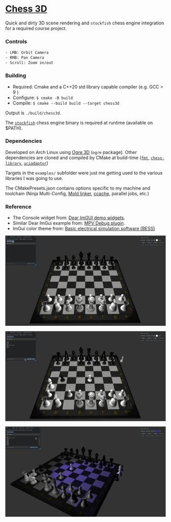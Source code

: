 # [Chess 3D](https://github.com/jack-mil/chess-3d)

Quick and dirty 3D scene rendering and `stockfish` chess engine integration for a required course project.

### Controls 
    - LMB: Orbit Camera
    - RMB: Pan Camera
    - Scroll: Zoom in/out

### Building
- Required: Cmake and a C++20 std library capable compiler (e.g. GCC > 9 )
- Configure: `$ cmake -B build`
- Compile: `$ cmake --build build --target chess3d`

Output is `./build/chess3d`.

The [`stockfish`](https://stockfishchess.org/) chess engine binary is required at runtime (available on $PATH).

### Dependencies
Developed on Arch Linux using [Ogre 3D](https://www.ogre3d.org/) (`ogre` package).
Other dependencies are cloned and compiled by CMake at build-time ([`fmt`](https://github.com/fmtlib/fmt), [`chess-library`](https://github.com/Disservin/chess-library), [`uciadaptor`](https://gitlab.com/manzerbredes/uciadapter.git))

Targets in the `examples/` subfolder were just me getting used to the various libraries I was going to use.

The CMakePresets.json contains options specific to my machine and toolchain (Ninja Multi-Config, [Mold linker](https://gitlab.com/manzerbredes/uciadapter.git), [ccache](https://ccache.dev/), parallel jobs, etc.)

### Reference
- The Console widget from: [Dear ImGUI demo widgets](https://github.com/ocornut/imgui/blob/master/imgui_demo.cpp).
- Similar Dear ImGui example from: [MPV Debug plugin](https://github.com/tsl0922/mpv-debug-plugin).
- ImGui color theme from: [Basic electrical simulation software (BESS)](https://github.com/shivang51/bess/blob/main/Bess/src/settings/themes.cpp)

![screenshot_1](/images/2024-12-05%2022-32-00.mkv-00:00:26.533.png)

![screenshot_2](images/2024-12-05%2022-32-00.mkv-00:01:35.267.png)

![screenshot_3](images/2024-12-05%2022-32-00.mkv-00:02:53.767.png)
